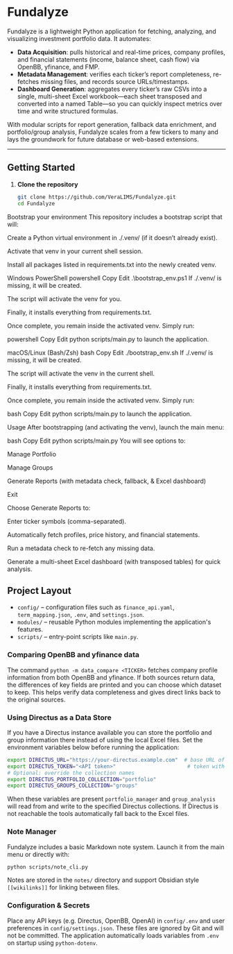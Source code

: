 # Fundalyze

Fundalyze is a lightweight Python application for fetching, analyzing, and visualizing investment portfolio data. It automates:

- **Data Acquisition**: pulls historical and real-time prices, company profiles, and financial statements (income, balance sheet, cash flow) via OpenBB, yfinance, and FMP.
- **Metadata Management**: verifies each ticker’s report completeness, re-fetches missing files, and records source URLs/timestamps.
- **Dashboard Generation**: aggregates every ticker’s raw CSVs into a single, multi-sheet Excel workbook—each sheet transposed and converted into a named Table—so you can quickly inspect metrics over time and write structured formulas.

With modular scripts for report generation, fallback data enrichment, and portfolio/group analysis, Fundalyze scales from a few tickers to many and lays the groundwork for future database or web-based extensions.

---

## Getting Started

1. **Clone the repository**  
   ```bash
   git clone https://github.com/VeraLIMS/Fundalyze.git
   cd Fundalyze
Bootstrap your environment
This repository includes a bootstrap script that will:

Create a Python virtual environment in ./.venv/ (if it doesn’t already exist).

Activate that venv in your current shell session.

Install all packages listed in requirements.txt into the newly created venv.

Windows PowerShell
powershell
Copy
Edit
.\bootstrap_env.ps1
If ./.venv/ is missing, it will be created.

The script will activate the venv for you.

Finally, it installs everything from requirements.txt.

Once complete, you remain inside the activated venv. Simply run:

powershell
Copy
Edit
python scripts/main.py
to launch the application.

macOS/Linux (Bash/Zsh)
bash
Copy
Edit
./bootstrap_env.sh
If ./.venv/ is missing, it will be created.

The script will activate the venv in the current shell.

Finally, it installs everything from requirements.txt.

Once complete, you remain inside the activated venv. Simply run:

bash
Copy
Edit
python scripts/main.py
to launch the application.

Usage
After bootstrapping (and activating the venv), launch the main menu:

bash
Copy
Edit
python scripts/main.py
You will see options to:

Manage Portfolio

Manage Groups


Generate Reports (with metadata check, fallback, & Excel dashboard)

Exit

Choose Generate Reports to:

Enter ticker symbols (comma-separated).

Automatically fetch profiles, price history, and financial statements.

Run a metadata check to re-fetch any missing data.

Generate a multi-sheet Excel dashboard (with transposed tables) for quick analysis.

## Project Layout

- `config/` – configuration files such as `finance_api.yaml`, `term_mapping.json`, `.env`, and `settings.json`.
- `modules/` – reusable Python modules implementing the application's features.
- `scripts/` – entry-point scripts like `main.py`.

### Comparing OpenBB and yfinance data

The command `python -m data_compare <TICKER>` fetches company profile
information from both OpenBB and yfinance. If both sources return data,
the differences of key fields are printed and you can choose which
dataset to keep. This helps verify data completeness and gives direct
links back to the original sources.

### Using Directus as a Data Store

If you have a Directus instance available you can store the portfolio and group
information there instead of using the local Excel files. Set the environment
variables below before running the application:

```bash
export DIRECTUS_URL="https://your-directus.example.com"  # base URL of your Directus API
export DIRECTUS_TOKEN="<API token>"                       # token with read/write permissions
# Optional: override the collection names
export DIRECTUS_PORTFOLIO_COLLECTION="portfolio"
export DIRECTUS_GROUPS_COLLECTION="groups"
```

When these variables are present `portfolio_manager` and `group_analysis` will
read from and write to the specified Directus collections. If Directus is not
reachable the tools automatically fall back to the Excel files.

### Note Manager

Fundalyze includes a basic Markdown note system. Launch it from the main menu
or directly with:

```bash
python scripts/note_cli.py
```

Notes are stored in the `notes/` directory and support Obsidian style
`[[wikilinks]]` for linking between files.

### Configuration & Secrets

Place any API keys (e.g. Directus, OpenBB, OpenAI) in `config/.env` and user
preferences in `config/settings.json`. These files are ignored by Git and will
not be committed. The application automatically loads variables from `.env` on
startup using `python-dotenv`.

